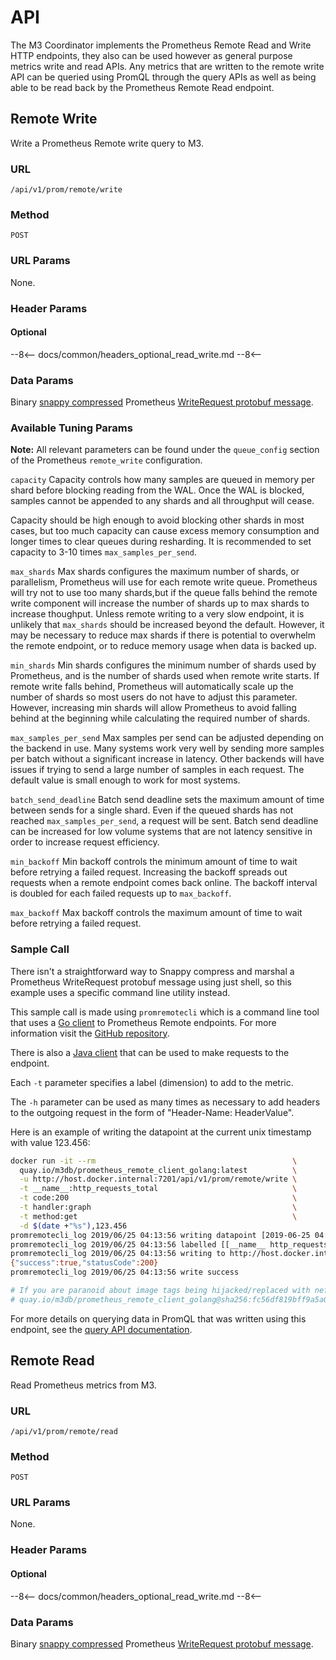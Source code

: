 # API

The M3 Coordinator implements the Prometheus Remote Read and Write HTTP endpoints, they also can be used however as general purpose metrics write and read APIs. Any metrics that are written to the remote write API can be queried using PromQL through the query APIs as well as being able to be read back by the Prometheus Remote Read endpoint.

## Remote Write

Write a Prometheus Remote write query to M3.

### URL

`/api/v1/prom/remote/write`

### Method

`POST`

### URL Params

None.

### Header Params

#### Optional

--8<--
docs/common/headers_optional_read_write.md
--8<--

### Data Params

Binary [snappy compressed](http://google.github.io/snappy/) Prometheus [WriteRequest protobuf message](https://github.com/prometheus/prometheus/blob/10444e8b1dc69ffcddab93f09ba8dfa6a4a2fddb/prompb/remote.proto#L22-L24).

### Available Tuning Params 

**Note:** All relevant parameters can be found under the `queue_config` section of the Prometheus `remote_write` configuration.

`capacity`
Capacity controls how many samples are queued in memory per shard before blocking reading from the WAL. Once the WAL is blocked, samples cannot be appended to any shards and all throughput will cease.

Capacity should be high enough to avoid blocking other shards in most cases, but too much capacity can cause excess memory consumption and longer times to clear queues during resharding. It is recommended to set capacity to 3-10 times `max_samples_per_send`.

`max_shards`
Max shards configures the maximum number of shards, or parallelism, Prometheus will use for each remote write queue. Prometheus will try not to use too many shards,but if the queue falls behind the remote write component will increase the number of shards up to max shards to increase thoughput. Unless remote writing to a very slow endpoint, it is unlikely that `max_shards` should be increased beyond the default. However, it may be necessary to reduce max shards if there is potential to overwhelm the remote endpoint, or to reduce memory usage when data is backed up.

`min_shards`
Min shards configures the minimum number of shards used by Prometheus, and is the number of shards used when remote write starts. If remote write falls behind, Prometheus will automatically scale up the number of shards so most users do not have to adjust this parameter. However, increasing min shards will allow Prometheus to avoid falling behind at the beginning while calculating the required number of shards.

`max_samples_per_send`
Max samples per send can be adjusted depending on the backend in use. Many systems work very well by sending more samples per batch without a significant increase in latency. Other backends will have issues if trying to send a large number of samples in each request. The default value is small enough to work for most systems.

`batch_send_deadline`
Batch send deadline sets the maximum amount of time between sends for a single shard. Even if the queued shards has not reached `max_samples_per_send`, a request will be sent. Batch send deadline can be increased for low volume systems that are not latency sensitive in order to increase request efficiency.

`min_backoff`
Min backoff controls the minimum amount of time to wait before retrying a failed request. Increasing the backoff spreads out requests when a remote endpoint comes back online. The backoff interval is doubled for each failed requests up to `max_backoff`.

`max_backoff`
Max backoff controls the maximum amount of time to wait before retrying a failed request.

### Sample Call

There isn't a straightforward way to Snappy compress and marshal a Prometheus WriteRequest protobuf message using just shell, so this example uses a specific command line utility instead. 

This sample call is made using `promremotecli` which is a command line tool that uses a [Go client](https://github.com/m3db/prometheus_remote_client_golang) to Prometheus Remote endpoints. For more information visit the [GitHub repository](https://github.com/m3db/prometheus_remote_client_golang).

There is also a [Java client](https://github.com/m3dbx/prometheus_remote_client_java) that can be used to make requests to the endpoint.

Each `-t` parameter specifies a label (dimension) to add to the metric.

The `-h` parameter can be used as many times as necessary to add headers to the outgoing request in the form of "Header-Name: HeaderValue".

Here is an example of writing the datapoint at the current unix timestamp with value 123.456:

<!-- 
Note: keep this example similar to the one found in query API 
documentation for consistency/ease of readers.
-->
```bash
docker run -it --rm                                            \
  quay.io/m3db/prometheus_remote_client_golang:latest          \
  -u http://host.docker.internal:7201/api/v1/prom/remote/write \
  -t __name__:http_requests_total                              \
  -t code:200                                                  \
  -t handler:graph                                             \
  -t method:get                                                \
  -d $(date +"%s"),123.456
promremotecli_log 2019/06/25 04:13:56 writing datapoint [2019-06-25 04:13:55 +0000 UTC 123.456]
promremotecli_log 2019/06/25 04:13:56 labelled [[__name__ http_requests_total] [code 200] [handler graph] [method get]]
promremotecli_log 2019/06/25 04:13:56 writing to http://host.docker.internal:7201/api/v1/prom/remote/write
{"success":true,"statusCode":200}
promremotecli_log 2019/06/25 04:13:56 write success

# If you are paranoid about image tags being hijacked/replaced with nefarious code, you can use this SHA256 tag:
# quay.io/m3db/prometheus_remote_client_golang@sha256:fc56df819bff9a5a087484804acf3a584dd4a78c68900c31a28896ed66ca7e7b
```

For more details on querying data in PromQL that was written using this endpoint, see the [query API documentation](../../query_engine/api/).

## Remote Read

Read Prometheus metrics from M3.

### URL

`/api/v1/prom/remote/read`

### Method

`POST`

### URL Params

None.

### Header Params

#### Optional

--8<--
docs/common/headers_optional_read_write.md
--8<--

### Data Params

Binary [snappy compressed](http://google.github.io/snappy/) Prometheus [WriteRequest protobuf message](https://github.com/prometheus/prometheus/blob/10444e8b1dc69ffcddab93f09ba8dfa6a4a2fddb/prompb/remote.proto#L26-L28).
